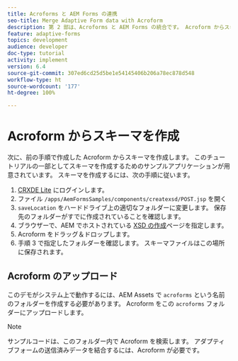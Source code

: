 ```yaml
---
title: Acroforms と AEM Forms の連携
seo-title: Merge Adaptive Form data with Acroform
description: 第 2 部は、Acroforms と AEM Forms の統合です。 Acroform からスキーマを作成します。
feature: adaptive-forms
topics: development
audience: developer
doc-type: tutorial
activity: implement
version: 6.4
source-git-commit: 307ed6cd25d5be1e54145406b206a78ec878d548
workflow-type: ht
source-wordcount: '177'
ht-degree: 100%

---
```



# Acroform からスキーマを作成

次に、前の手順で作成した Acroform からスキーマを作成します。 このチュートリアルの一部としてスキーマを作成するためのサンプルアプリケーションが用意されています。 スキーマを作成するには、次の手順に従います。

1. [CRXDE Lite](http://localhost:4502/crx/de) にログインします。
2. ファイル `/apps/AemFormsSamples/components/createxsd/POST.jsp` を開く
3. `saveLocation` をハードドライブ上の適切なフォルダーに変更します。 保存先のフォルダーがすでに作成されていることを確認します。
4. ブラウザーで、AEM でホストされている [XSD の作成](http://localhost:4502/content/DocumentServices/CreateXsd.html)ページを指定します。
5. Acroform をドラッグ＆ドロップします。
6. 手順 3 で指定したフォルダーを確認します。 スキーマファイルはこの場所に保存されます。

## Acroform のアップロード

このデモがシステム上で動作するには、AEM Assets で `acroforms` という名前のフォルダーを作成する必要があります。 Acroform をこの `acroforms` フォルダーにアップロードします。

>[!NOTE]
>
>サンプルコードは、このフォルダー内で Acroform を検索します。 アダプティブフォームの送信済みデータを結合するには、Acroform が必要です。

